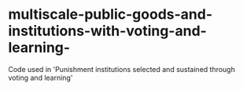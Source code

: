 # multiscale-public-goods-and-institutions-with-voting-and-learning-
Code used in 'Punishment institutions selected and sustained through voting and learning'
